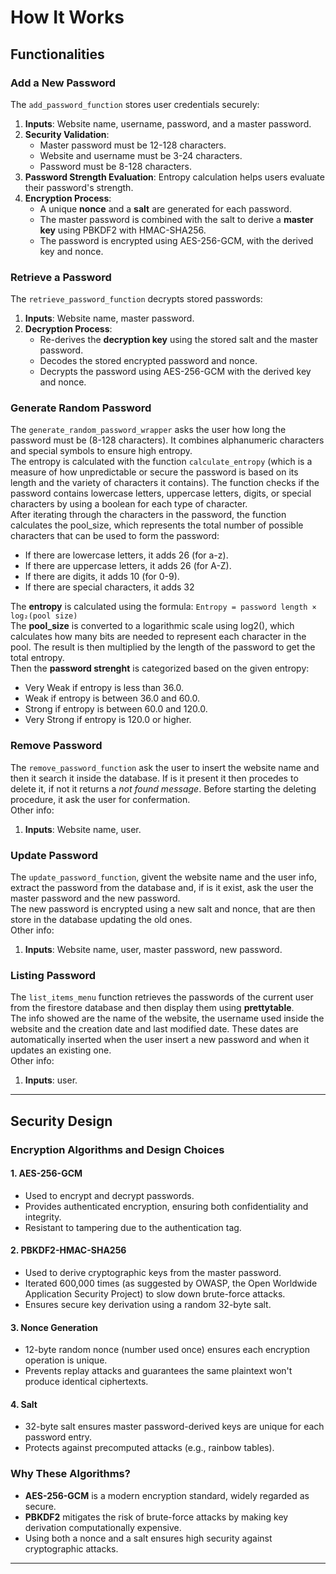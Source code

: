 # How It Works

## Functionalities

### Add a New Password
The `add_password_function` stores user credentials securely:
1. **Inputs**: Website name, username, password, and a master password.
2. **Security Validation**:
   - Master password must be 12-128 characters.
   - Website and username must be 3-24 characters.
   - Password must be 8-128 characters.
3. **Password Strength Evaluation**: Entropy calculation helps users evaluate their password's strength.
4. **Encryption Process**:
   - A unique **nonce** and a **salt** are generated for each password.
   - The master password is combined with the salt to derive a **master key** using PBKDF2 with HMAC-SHA256.
   - The password is encrypted using AES-256-GCM, with the derived key and nonce.

### Retrieve a Password
The `retrieve_password_function` decrypts stored passwords:
1. **Inputs**: Website name, master password.
2. **Decryption Process**:
   - Re-derives the **decryption key** using the stored salt and the master password.
   - Decodes the stored encrypted password and nonce.
   - Decrypts the password using AES-256-GCM with the derived key and nonce.

### Generate Random Password
The `generate_random_password_wrapper` asks the user how long the password must be (8-128 characters). It combines alphanumeric characters and special symbols to ensure high entropy.\
The entropy is calculated with the function `calculate_entropy` (which is a measure of how unpredictable or secure the password is based on its length and the variety of characters it contains). The function checks if the password contains lowercase letters, uppercase letters, digits, or special characters by using a boolean for each type of character. \
After iterating through the characters in the password, the function calculates the pool_size, which represents the total number of possible characters that can be used to form the password:
- If there are lowercase letters, it adds 26 (for a-z).
- If there are uppercase letters, it adds 26 (for A-Z).
- If there are digits, it adds 10 (for 0-9).
- If there are special characters, it adds 32

The **entropy** is calculated using the formula: `Entropy = password length × log₂(pool size)`\
The **pool_size** is converted to a logarithmic scale using log2(), which calculates how many bits are needed to represent each character in the pool. The result is then multiplied by the length of the password to get the total entropy.\
Then the **password strenght** is categorized based on the given entropy:
- Very Weak if entropy is less than 36.0.
- Weak if entropy is between 36.0 and 60.0.
- Strong if entropy is between 60.0 and 120.0.
- Very Strong if entropy is 120.0 or higher.

### Remove Password
The `remove_password_function` ask the user to insert the website name and then it search it inside the database. If is it present it then procedes to delete it, if not it returns a *not found message*.
Before starting the deleting procedure, it ask the user for confermation.\
Other info:
1. **Inputs**: Website name, user. 


### Update Password
The `update_password_function`, givent the website name and the user info, extract the password from the database and, if is it exist, ask the user the master password and the new password.\
The new password is encrypted using a new salt and nonce, that are then store in the database updating the old ones.\
Other info:
1. **Inputs**: Website name, user, master password, new password.

### Listing Password
The `list_items_menu` function retrieves the passwords of the current user from the firestore database and then display them using **prettytable**.\
The info showed are the name of the website, the username used inside the website and the creation date and last modified date. These dates are automatically inserted when the user insert a new password and when it updates an existing one.\
Other info:
1. **Inputs**: user.

---

## Security Design

### Encryption Algorithms and Design Choices

#### 1. **AES-256-GCM**
- Used to encrypt and decrypt passwords.
- Provides authenticated encryption, ensuring both confidentiality and integrity.
- Resistant to tampering due to the authentication tag.

#### 2. **PBKDF2-HMAC-SHA256**
- Used to derive cryptographic keys from the master password.
- Iterated 600,000 times (as suggested by OWASP, the Open Worldwide Application Security Project) to slow down brute-force attacks.
- Ensures secure key derivation using a random 32-byte salt.

#### 3. **Nonce Generation**
- 12-byte random nonce (number used once) ensures each encryption operation is unique.
- Prevents replay attacks and guarantees the same plaintext won't produce identical ciphertexts.

#### 4. **Salt**
- 32-byte salt ensures master password-derived keys are unique for each password entry.
- Protects against precomputed attacks (e.g., rainbow tables).

### Why These Algorithms?
- **AES-256-GCM** is a modern encryption standard, widely regarded as secure.
- **PBKDF2** mitigates the risk of brute-force attacks by making key derivation computationally expensive.
- Using both a nonce and a salt ensures high security against cryptographic attacks.

---

